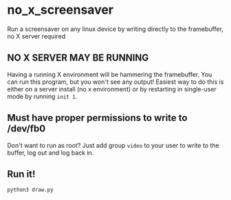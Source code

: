 # no_x_screensaver
Run a screensaver on any linux device by writing directly to the framebuffer, no X server required

## NO X SERVER MAY BE RUNNING
Having a running X environment will be hammering the framebuffer. You can run this program, but you won't see any output!
Easiest way to do this is either on a server install (no x environment) or by restarting in single-user mode by running 
`init 1`.

## Must have proper permissions to write to /dev/fb0
Don't want to run as root? Just add group `video` to your user to write to the buffer, log out and log back in.

## Run it!
`python3 draw.py`
